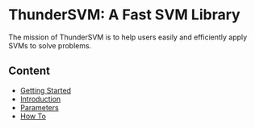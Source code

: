 ThunderSVM: A Fast SVM Library
======================================
The mission of ThunderSVM is to help users easily and efficiently apply SVMs to solve problems.

## Content
* [Getting Started](get-started.md)
* [Introduction](intro.md)
* [Parameters](parameters.md)
* [How To](how-to.md)
